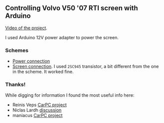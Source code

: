 ## Controlling Volvo V50 '07 RTI screen with Arduino

[Video of the project](https://www.youtube.com/watch?v=QqmE6McCTZU).

I used Arduino 12V power adapter to power the screen.

### Schemes

- [Power connection](https://raw.githubusercontent.com/laurynas/volvo/master/doc/power_connection.png)
- [Screen connection](https://raw.githubusercontent.com/laurynas/volvo/master/doc/screen_connection.png). I used `2SC945` transistor, a bit different from the one in the scheme. It worked fine.

### Thanks!

While digging for information I found the most useful info here:

- Reinis Veps [CarPC project](http://wot.lv/category/rpi-carpc.html)
- Niclas Lardh [discussion](http://www.svxc.se/phpBB2/viewtopic.php?t=22034)
- maniacus [CarPC project](https://www.drive2.ru/l/6048661/)
